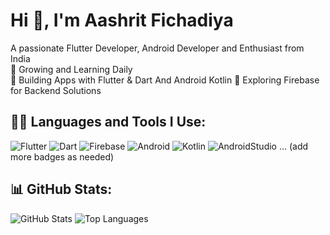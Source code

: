 # Hi 👋, I'm Aashrit Fichadiya

A passionate Flutter Developer, Android Developer and Enthusiast from India  
🌱 Growing and Learning Daily  
💖 Building Apps with Flutter & Dart And Android Kotlin
🚀 Exploring Firebase for Backend Solutions

## 👩‍💻 Languages and Tools I Use:
![Flutter](https://img.shields.io/badge/Flutter-%2302569B.svg?style=for-the-badge&logo=Flutter&logoColor=white)
![Dart](https://img.shields.io/badge/Dart-%230175C2.svg?style=for-the-badge&logo=Dart&logoColor=white)
![Firebase](https://img.shields.io/badge/Firebase-%23039BE5.svg?style=for-the-badge&logo=Firebase&logoColor=white)
![Android](https://img.shields.io/badge/android-000000?style=for-the-badge&logo=android&logoColor=white)
![Kotlin](https://img.shields.io/badge/Kotlin-FA7343?style=for-the-badge&logo=kotlin&logoColor=white)
![AndroidStudio](https://img.shields.io/badge/AndroiStudio-1575F9?style=for-the-badge&logo=androidstudio&logoColor=white)
... (add more badges as needed)

## 📊 GitHub Stats:
![GitHub Stats](https://github-readme-stats.vercel.app/api?username=aashritfichadiya&show_icons=true&theme=dark)
![Top Languages](https://github-readme-stats.vercel.app/api/top-langs/?username=aashritfichadiya&layout=compact&theme=dark)


